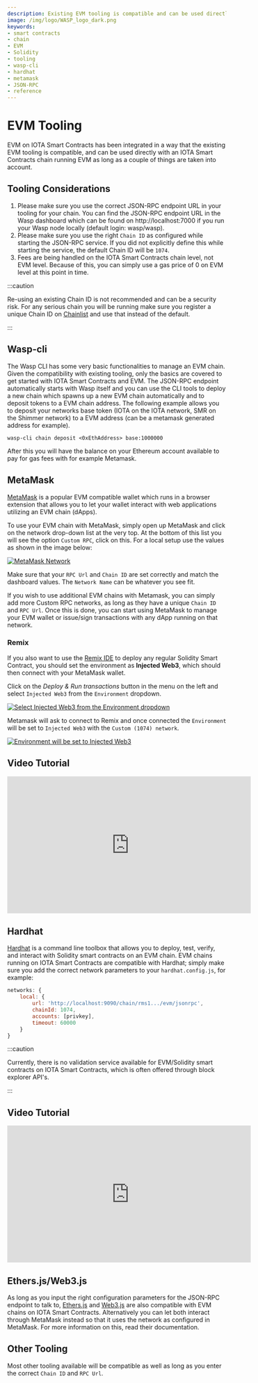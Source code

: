 ```yaml
---
description: Existing EVM tooling is compatible and can be used directly with an IOTA Smart Contracts chain running EVM. You can configure hardhat, metamask, remix, Ether.js and Web3.js among others.
image: /img/logo/WASP_logo_dark.png
keywords:
- smart contracts
- chain
- EVM
- Solidity
- tooling
- wasp-cli
- hardhat
- metamask
- JSON-RPC
- reference
---
```

# EVM Tooling

EVM on IOTA Smart Contracts has been integrated in a way that the existing EVM tooling is compatible, and can be used directly with an IOTA Smart Contracts chain running EVM as long as a couple of things are taken into account.

## Tooling Considerations

 1. Please make sure you use the correct JSON-RPC endpoint URL in your tooling for your chain. You can find the JSON-RPC endpoint URL in the Wasp dashboard which can be found on http://localhost:7000 if you run your Wasp node locally (default login: wasp/wasp). 
 2. Please make sure you use the right `Chain ID` as configured while starting the JSON-RPC service. If you did not explicitly define this while starting the service, the default Chain ID will be `1074`. 
 3. Fees are being handled on the IOTA Smart Contracts chain level, not EVM level. Because of this, you can simply use a gas price of 0 on EVM level at this point in time.

:::caution

Re-using an existing Chain ID is not recommended and can be a security risk. For any serious chain you will be running make sure you register a unique Chain ID on [Chainlist](https://chainlist.org/) and use that instead of the default.

:::

## Wasp-cli

The Wasp CLI has some very basic functionalities to manage an EVM chain. Given the compatibility with existing tooling, only the basics are covered to get started with IOTA Smart Contracts and EVM. The JSON-RPC endpoint automatically starts with Wasp itself and you can use the CLI tools to deploy a new chain which spawns up a new EVM chain automatically and to deposit tokens to a EVM chain address. The following example allows you to deposit your networks base token (IOTA on the IOTA network, SMR on the Shimmer network) to a EVM address (can be a metamask generated address for example).

```shell
wasp-cli chain deposit <0xEthAddress> base:1000000
```

After this you will have the balance on your Ethereum account available to pay for gas fees with for example Metamask.

## MetaMask

[MetaMask](https://metamask.io/) is a popular EVM compatible wallet which runs in a browser extension that allows you to let your wallet interact with web applications utilizing an EVM chain (dApps). 

To use your EVM chain with MetaMask, simply open up MetaMask and click on the network drop-down list at the very top. At the bottom of this list you will see the option `Custom RPC`, click on this. For a local setup use the values as shown in the image below:

[![MetaMask Network](/img/metamask_beta.png)](/img/metamask_beta.png)

Make sure that your `RPC Url` and `Chain ID` are set correctly and match the dashboard values. The `Network Name` can be whatever you see fit.

If you wish to use additional EVM chains with Metamask, you can simply add more Custom RPC networks, as long as they have a unique `Chain ID` and `RPC Url`. Once this is done, you can start using MetaMask to manage your EVM wallet or issue/sign transactions with any dApp running on that network. 

### Remix 

If you also want to use the [Remix IDE](https://remix.ethereum.org/) to deploy any regular Solidity Smart Contract, you should set the environment as **Injected Web3**, which should then connect with your MetaMask wallet.

Click on the _Deploy & Run transactions_ button in the menu on the left and select `Injected Web3` from the `Environment` dropdown.

[![Select Injected Web3 from the Environment dropdown](https://user-images.githubusercontent.com/7383572/146169413-fd0992e3-7c2d-4c66-bf84-8dd4f2f492a7.png)](https://user-images.githubusercontent.com/7383572/146169413-fd0992e3-7c2d-4c66-bf84-8dd4f2f492a7.png)

Metamask will ask to connect to Remix and once connected the `Environment` will be set to `Injected Web3` with the `Custom (1074) network`.

[![Environment will be set to Injected Web3](https://user-images.githubusercontent.com/7383572/146169653-fd692eab-6e74-4b17-8833-bd87dafc0ce2.png)](https://user-images.githubusercontent.com/7383572/146169653-fd692eab-6e74-4b17-8833-bd87dafc0ce2.png)


## Video Tutorial

<iframe width="560" height="315" src="https://www.youtube.com/embed/yOyl30LQfac" title="Deploy Solidity Contract via Remix + Metamask" frameborder="0" allow="accelerometer; autoplay; clipboard-write; encrypted-media; gyroscope; picture-in-picture" allowfullscreen></iframe>

## Hardhat

[Hardhat](https://hardhat.org/) is a command line toolbox that allows you to deploy, test, verify, and interact with Solidity smart contracts on an EVM chain. EVM chains running on IOTA Smart Contracts are compatible with Hardhat; simply make sure you add the correct network parameters to your `hardhat.config.js`, for example:

```javascript
networks: {
    local: {
        url: 'http://localhost:9090/chain/rms1.../evm/jsonrpc',
        chainId: 1074,
        accounts: [privkey],
        timeout: 60000
    }
}
```

:::caution

Currently, there is no validation service available for EVM/Solidity smart contracts on IOTA Smart Contracts, which is often offered through block explorer API's.

:::

## Video Tutorial

<iframe width="560" height="315" src="https://www.youtube.com/embed/zfc4ENTQkDE" title="Deploy Solidity Contracts with Hardhat" frameborder="0" allow="accelerometer; autoplay; clipboard-write; encrypted-media; gyroscope; picture-in-picture" allowfullscreen></iframe>


## Ethers.js/Web3.js

As long as you input the right configuration parameters for the JSON-RPC endpoint to talk to, [Ethers.js](https://docs.ethers.io/) and [Web3.js](https://web3js.readthedocs.io/) are also compatible with EVM chains on IOTA Smart Contracts. Alternatively you can let both interact through MetaMask instead so that it uses the network as configured in MetaMask. For more information on this, read their documentation.

## Other Tooling

Most other tooling available will be compatible as well as long as you enter the correct `Chain ID` and `RPC Url`. 
